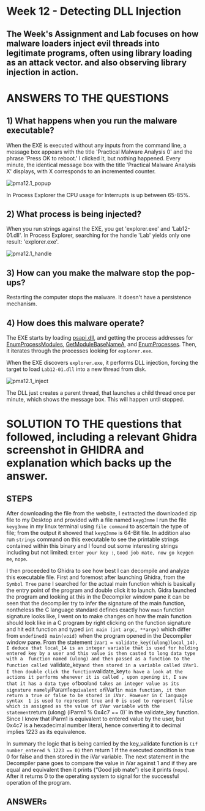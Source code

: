 # Week 12 - Detecting DLL Injection 

The Week's Assignment and Lab focuses on how malware loaders inject evil threads into legitimate programs, often using library loading as an attack vector. and also observing library injection in action.
---

# ANSWERS TO THE QUESTIONS

## 1) What happens when you run the malware executable?

When the EXE is executed without any inputs from the command line, a message box appears with the title 'Practical Malware Analysis 0' and the phrase 'Press OK to reboot.' I clicked it, but nothing happened. Every minute, the identical message box with the title 'Practical Malware Analysis X' displays, with X corresponds to an incremented counter.


![pma12.1_popup](../images/pma12-1_popup.png)

<!--more-->

In Process Explorer the CPU usage for Interrupts is up between 65-85%.


## 2) What process is being injected?
When you run strings against the EXE, you get 'explorer.exe' and 'Lab12-01.dll'. In Process Explorer, searching for the handle 'Lab' yields only one result: 'explorer.exe'.


![pma12.1_handle](../images/pma12-1_handle.png)



## 3) How can you make the malware stop the pop-ups?

Restarting the computer stops the malware. It doesn't have a persistence mechanism.


## 4) How does this malware operate?

The EXE starts by loading 
[psapi.dll](http://msdn.microsoft.com/en-us/library/windows/desktop/ms684884%28v=vs.85%29.aspx), and getting the process addresses for 
[EnumProcessModules](http://msdn.microsoft.com/en-us/library/windows/desktop/ms682631%28v=vs.85%29.aspx), 
[GetModuleBaseNameA](http://msdn.microsoft.com/en-us/library/windows/desktop/ms683196%28v=vs.85%29.aspx), 
and [EnumProcesses](http://msdn.microsoft.com/en-us/library/windows/desktop/ms682629%28v=vs.85%29.aspx). 
Then, it iterates through the processes looking for `explorer.exe`.

When the EXE discovers `explorer.exe`, it performs DLL injection, forcing the target to load `Lab12-01.dll` into a new thread from disk.


![pma12.1_inject](../images/pma12-1_inject.png)

The DLL just creates a parent thread, that launches a child thread once per minute, which shows the message box. This will happen until stopped.


# SOLUTION TO THE questions that followed, including a relevant Ghidra screenshot in GHIDRA and explanation which backs up the answer. 
## STEPS
After downloading the file from the website, I extracted the downloaded zip file to my Desktop and provided with a file named `keyg3nme` I run the file `keyg3nme` in my linux terminal using `file command` to ascertain the type of file; from the output it showed that `keyg3nme` is 64-Bit file. In addition also run `strings` command on this executable to see the printable strings contained within this binary and I found out some interesting  strings including but not limited: `Enter your key :`, `Good job mate, now go keygen me`, `nope`.

I then proceeded to Ghidra to see how best I can decompile and analyze this executable file. First and foremost after launching Ghidra, from the `Symbol Tree` pane I searched for the actual main function which is basically the entry point of the program and double click it to launch. Gidra launched the program and looking at this in the Decompiler window pane it can be seen that the decompiler try to infer the signature of the main function, nontheless the C language standard defines exactly how `main` function signature looks like, I went on to make changes on how the main function should look like in a C program by right clicking on the function signature and hit edit function and typed `int main (int argc, **argv)` which differ from `undefined8 main(void)` when the program opened in the Decompiler window pane. From the statement `iVar1 = validate_key((ulong)local_14), I deduce that local_14 is an integer variable that is used for holding entered key by a user and this value is then casted to long data type with a  function named (ulong) and then passed as a function to the function called `validate_key` and then stored in a variable called iVar1. I then double click the function `validate_key` to have a look at the actions it performs whenever it is called , upon opening it, I saw that it has a data type of `bool` and takes an integer value as its signature namely `iParam1` equivalent of `iVar1` in main function, it then return a true or false to be stored in iVar. However in C language syntax  1 is used to represent true and 0 is used to represent false which is assigned as the value of iVar variable with the statement `return (ulong) (iParm1 % 0x4c7 == 0)` in the validate_key function. Since I know that iParm1 is equivalent to entered value by the user, but   0x4c7  is  a hexadecimal number literal, hence converting it to decimal implies 1223 as its equivalence. 

In summary the logic that is being carried by the key_validate function is `(if number_entered % 1223 == 0)` then return 1 if the executed condition is true 0 for false and then stored in the iVar variable. The next statement in the Decompiler pane goes to compare the value in iVar against 1 and if they are equal and equivalent then it prints  (“Good job mate”)  else it prints (`nope`). After it returns 0 to the operating system to signal for the successful operation of the program.

## ANSWERs


